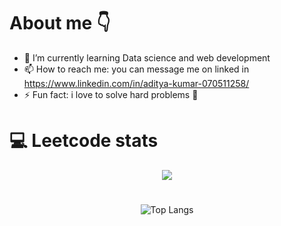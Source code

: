 # About me 👇
<!--
**Adityakumar012/Adityakumar012** is a ✨ _special_ ✨ repository because its `README.md` (this file) appears on your GitHub profile.

Here are some ideas to get you started:

- 👯 I’m looking to collaborate on ...
- 🤔 I’m looking for help with ...
- 😄 Pronouns: ...
- 💬 Ask me about ...
- 🔭 I’m currently working on ...
-->
- 🌱 I’m currently learning Data science and web development
- 📫 How to reach me: you can message me on linked in https://www.linkedin.com/in/aditya-kumar-070511258/
- ⚡ Fun fact: i love to solve hard problems 🌟
<div>
<h1>💻 Leetcode stats</h1>
<div align="center">
  
  ![](https://leetcard.jacoblin.cool/adityakumar8068?ext=contest)
</div>
</div>
<h1></h1>
<div align="center">
  
   ![Top Langs](https://github-readme-stats.vercel.app/api/top-langs/?username=Adityakumar012&layout=compact ) 
</div>
